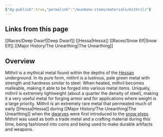 ```yaml
---
{"dg-publish":true,"permalink":"/mundane-items/materials/mithril/"}
---
```


## Links from this page
[[Races/Deep Dwarf\|Deep Dwarf]]
[[Hessa\|Hessa]]
[[Races/Snow Elf\|Snow Elf]]
[[Major History/The Unearthing\|The Unearthing]]
## Overview
Mithril is a mythical metal found within the depths of the [Hessan](Hessa) underground. In its pure form, mithril is a lustrous, pale green metal with strength and hardness similar to steel. When heated, mithril becomes malleable, making it able to be forged into various metal items. Uniquely, mithril is extremely lightweight (about a quarter the density of steel), making it a very useful metal for forging armor and for applications where weight is a large priority. Mithril is an extremely rare metal that permeated much of early [[Hessa\|Hessa]] during [[Major History/The Unearthing\|The Unearthing]] when the [dwarves](Deep%20Dwarf) were first introduced to the [snow elves](Snow%Elf). Mithril was used as both a trade metal and a crafting material during this time, being fashioned into coins and being used to make durable artifacts and weapons.
